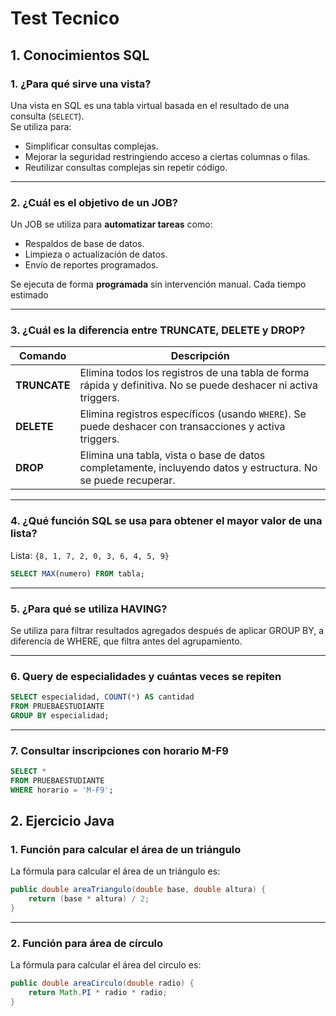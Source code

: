 #  Test Tecnico

##  1. Conocimientos SQL

### 1. ¿Para qué sirve una vista? 
Una vista en SQL es una tabla virtual basada en el resultado de una consulta (`SELECT`).  
Se utiliza para:

- Simplificar consultas complejas.
- Mejorar la seguridad restringiendo acceso a ciertas columnas o filas.
- Reutilizar consultas complejas sin repetir código.

---

### 2. ¿Cuál es el objetivo de un JOB?
Un JOB se utiliza para **automatizar tareas** como:

- Respaldos de base de datos.
- Limpieza o actualización de datos.
- Envío de reportes programados.

Se ejecuta de forma **programada** sin intervención manual. Cada tiempo estimado

---

### 3. ¿Cuál es la diferencia entre TRUNCATE, DELETE y DROP?

| Comando  | Descripción |
|----------|-------------|
| **TRUNCATE** | Elimina todos los registros de una tabla de forma rápida y definitiva. No se puede deshacer ni activa triggers. |
| **DELETE**   | Elimina registros específicos (usando `WHERE`). Se puede deshacer con transacciones y activa triggers. |
| **DROP**     | Elimina una tabla, vista o base de datos completamente, incluyendo datos y estructura. No se puede recuperar. |

---

### 4. ¿Qué función SQL se usa para obtener el mayor valor de una lista?

Lista: `{8, 1, 7, 2, 0, 3, 6, 4, 5, 9}`

```sql
SELECT MAX(numero) FROM tabla;
```
---

### 5. ¿Para qué se utiliza HAVING?

Se utiliza para filtrar resultados agregados después de aplicar GROUP BY, a diferencia de WHERE, que filtra antes del agrupamiento.

---

### 6. Query de especialidades y cuántas veces se repiten

```sql
SELECT especialidad, COUNT(*) AS cantidad
FROM PRUEBAESTUDIANTE
GROUP BY especialidad;
```
---

### 7. Consultar inscripciones con horario M-F9

```sql
SELECT *
FROM PRUEBAESTUDIANTE
WHERE horario = 'M-F9';
```


## 2. Ejercicio Java

### 1. Función para calcular el área de un triángulo

La fórmula para calcular el área de un triángulo es:  
```java
public double areaTriangulo(double base, double altura) {
    return (base * altura) / 2;
}
```
---
### 2. Función para área de círculo

La fórmula para calcular el área del circulo es:  
```java
public double areaCirculo(double radio) {
    return Math.PI * radio * radio;
}
```
